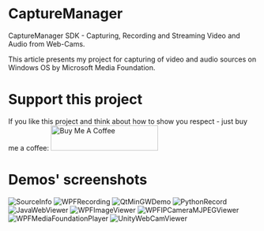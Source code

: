 # CaptureManager
CaptureManager SDK - Capturing, Recording and Streaming Video and Audio from Web-Cams.

This article presents my project for capturing of video and audio sources on Windows OS by Microsoft Media Foundation.


# Support this project
If you like this project and think about how to show you respect - just buy me a coffee:
<a href="https://www.buymeacoffee.com/capturemanager" target="_blank"><img src="https://cdn.buymeacoffee.com/buttons/default-blue.png" alt="Buy Me A Coffee" style="height: 51px !important;width: 217px !important;" ></a>

# Demos' screenshots
![SourceInfo](https://www.codeproject.com/KB/audio-video/1017223/SourceInfo.png "SourceInfo") ![WPFRecording](https://www.codeproject.com/KB/audio-video/1017223/WPFRecording.png "WPFRecording")  ![QtMinGWDemo](https://www.codeproject.com/KB/audio-video/1017223/QtWidget.png "QtMinGWDemo")  ![PythonRecord](https://www.codeproject.com/KB/audio-video/1017223/PythonRecord.png "PythonRecord") ![JavaWebViewer](https://www.codeproject.com/KB/audio-video/1017223/CaptureManagerSDKJavaxDemoWebViewer.png "Java Web Viewer") 
 ![WPFImageViewer](https://www.codeproject.com/KB/audio-video/1017223/WPFImageViewer.png "WPFImageViewer") ![WPFIPCameraMJPEGViewer](https://www.codeproject.com/KB/audio-video/1017223/WPFMultiSourceViewer.png "WPFIPCameraMJPEGViewer") ![WPFMediaFoundationPlayer](https://www.codeproject.com/KB/audio-video/1017223/WPFMediaFoundationPlayer_2.png "WPFMediaFoundationPlayer") ![UnityWebCamViewer](https://www.codeproject.com/KB/audio-video/1017223/UnityWebCamViewer.png "UnityWebCamViewer")  
